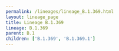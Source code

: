 ```yaml
---
permalink: /lineages/lineage_B.1.369.html
layout: lineage_page
title: Lineage B.1.369
lineage: B.1.369
parent: B.1
children: ['B.1.369', 'B.1.369.1']
---
```


